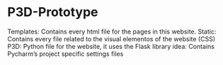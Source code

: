 # P3D-Prototype
Templates: Contains every html file for the pages in this website.
Static: Contains every file related to the visual elementos of the website (CSS)
P3D: Python file for the website, it uses the Flask library
idea: Contains Pycharm’s project specific settings files
